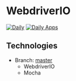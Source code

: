# WebdriverIO
[![Daily](https://github.com/FinbertMDS/webdriver_ci/workflows/Daily/badge.svg)](https://github.com/FinbertMDS/webdriver_ci/actions/workflows/daily.yml)
[![Daily Apps](https://github.com/FinbertMDS/webdriver_ci/workflows/Daily%20Apps/badge.svg)](https://github.com/FinbertMDS/webdriver_ci/actions/workflows/daily_apps.yml)

## Technologies
- Branch: [master](https://github.com/FinbertMDS/webdriver_ci/tree/master)
  - WebdriverIO
  - Mocha

